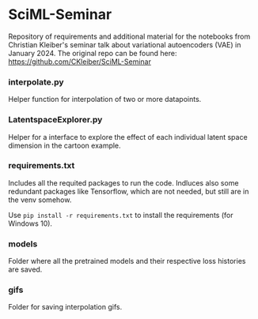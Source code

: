 # SciML-Seminar
Repository of requirements and additional material for the notebooks from Christian Kleiber's seminar talk about variational autoencoders (VAE) in January 2024.
The original repo can be found here: https://github.com/CKleiber/SciML-Seminar

### interpolate.py
Helper function for interpolation of two or more datapoints. 

### LatentspaceExplorer.py
Helper for a interface to explore the effect of each individual latent space dimension in the cartoon example. 

### requirements.txt
Includes all the requited packages to run the code. Indluces also some redundant packages like Tensorflow, which are not needed, but still are in the venv somehow.

Use `pip install -r requirements.txt` to install the requirements (for Windows 10).

### models
Folder where all the pretrained models and their respective loss histories are saved.

### gifs
Folder for saving interpolation gifs.


